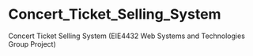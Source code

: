 # Concert_Ticket_Selling_System
Concert Ticket Selling System (EIE4432 Web Systems and Technologies Group Project)
